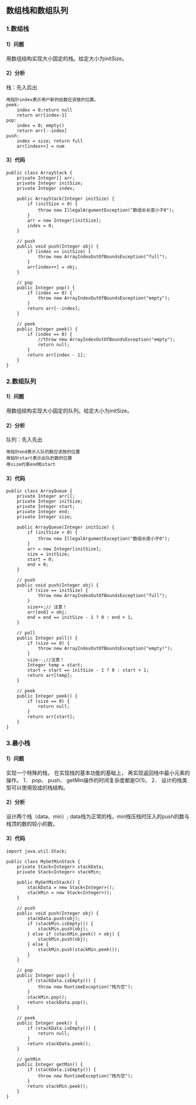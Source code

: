 ## 数组栈和数组队列
### 1.数组栈
#### 1）问题
用数组结构实现大小固定的栈。给定大小为initSize。
#### 2）分析
栈：先入后出

	用指针index表示用户新的给数应该放的位置。
	peek:
		index = 0;return null
		return arr[index-1]
	pop:
		index = 0; empty()
		return arr[--index]
	push:
		index = size; return full
		arr[index++] = num
#### 3）代码
	public class ArrayStack {
		private Integer[] arr;
		private Integer initSize;
		private Integer index;
	
		public ArrayStack(Integer initSize) {
			if (initSize < 0) {
				throw new IllegalArgumentException("数组长长度小于0");
			}
			arr = new Integer[initSize];
			index = 0;
		}
	
		// push
		public void push(Integer obj) {
			if (index == initSize) {
				throw new ArrayIndexOutOfBoundsException("full");
			}
			arr[index++] = obj;
		}
	
		// pop
		public Integer pop() {
			if (index == 0) {
				throw new ArrayIndexOutOfBoundsException("empty");			
			}
			return arr[--index];
		}
	
		// peek
		public Integer peek() {
			if (index == 0) {
				//throw new ArrayIndexOutOfBoundsException("empty");
				return null;
			}
			return arr[index - 1];
		}
	}
### 2.数组队列
#### 1）问题
用数组结构实现大小固定的队列。给定大小为initSize。
#### 2）分析
队列：先入先出

	用指针end表示入队的数应该放的位置
	用指针start表示出队的数的位置
	用size约束end和start
#### 3）代码
	public class ArrayQueue {
		private Integer arr[];
		private Integer initSize;
		private Integer start;
		private Integer end;
		private Integer size;
	
		public ArrayQueue(Integer initSize) {
			if (initSize < 0) {
				throw new IllegalArgumentException("数组长度小于0");
			}
			arr = new Integer[initSize];
			size = initSize;
			start = 0;
			end = 0;
		}
	
		// push
		public void push(Integer obj) {
			if (size == initSize) {
				throw new ArrayIndexOutOfBoundsException("full");
			}
			size++;// 注意！
			arr[end] = obj;
			end = end == initSize - 1 ? 0 : end + 1;
		}
	
		// poll
		public Integer poll() {
			if (size == 0) {
				throw new ArrayIndexOutOfBoundsException("empty!");
			}
			size--;//注意！
			Integer temp = start;
			start = start == initSize - 1 ? 0 : start + 1;
			return arr[temp];
		}
	
		// peek
		public Integer peek() {
			if (size == 0) {			
				return null;
			}
			return arr[start];
		}
	}

### 3.最小栈
#### 1）问题
实现一个特殊的栈， 在实现栈的基本功能的基础上， 再实现返回栈中最小元素的操作。
1． pop、 push、 getMin操作的时间复杂度都是O(1)。
2． 设计的栈类型可以使用现成的栈结构。
#### 2）分析
设计两个栈（data、min）;
data栈为正常的栈，min栈压栈时压入的push的数与栈顶的数的较小的数。
#### 3）代码
	import java.util.Stack;
	
	public class MyGetMinStack {
		private Stack<Integer> stackData;
		private Stack<Integer> stackMin;
	
		public MyGetMinStack() {
			stackData = new Stack<Integer>();
			stackMin = new Stack<Integer>();
		}
	
		// push
		public void push(Integer obj) {
			stackData.push(obj);
			if (stackMin.isEmpty()) {
				stackMin.push(obj);
			} else if (stackMin.peek() > obj) {
				stackMin.push(obj);
			} else {
				stackMin.push(stackMin.peek());
			}
		}
	
		// pop
		public Integer pop() {
			if (stackData.isEmpty()) {
				throw new RuntimeException("栈为空");
			}
			stackMin.pop();
			return stackData.pop();
		}
	
		// peek
		public Integer peek() {
			if (stackData.isEmpty()) {
				return null;
			}	
			return stackData.peek();
		}
	
		// getMin
		public Integer getMin() {
			if (stackData.isEmpty()) {
				throw new RuntimeException("栈为空");
			}
			return stackMin.peek();
		}
	}